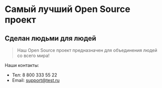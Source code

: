 # Самый лучший Open Source проект

## Сделан людьми для людей

> Наш Open Source проект предназначен для объединения людей со всего мира!

Наши контакты:

* Тел: 8 800 333 55 22
* Email: support@test.ru
